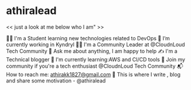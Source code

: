 # athiralead
<< just a look at me below who I am" >>

👨‍🎓 I'm a Student learning new technologies related to DevOps
🔭 I’m currently working in Kyndryl 
👨‍🏫 I'm a Community Leader at @CloudnLoud Tech Community
💬 Ask me about anything, I am happy to help
✍ I'm a Technical blogger
🌱 I'm currently learning:AWS and CI/CD tools
👯 Join my community if you're a tech enthusiast @CloudnLoud Tech Community
📬 How to reach me: athirakk1827@gmail.com
💪 This is where I write , blog and share some motivation - @athiralead

